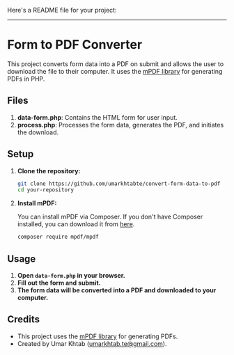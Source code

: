 Here's a README file for your project:

---

# Form to PDF Converter

This project converts form data into a PDF on submit and allows the user to download the file to their computer. It uses the [mPDF library](https://github.com/mpdf/mpdf) for generating PDFs in PHP.

## Files

1. **data-form.php**: Contains the HTML form for user input.
2. **process.php**: Processes the form data, generates the PDF, and initiates the download.

## Setup

1. **Clone the repository:**

   ```bash
   git clone https://github.com/umarkhtabte/convert-form-data-to-pdf
   cd your-repository
   ```

2. **Install mPDF:**

   You can install mPDF via Composer. If you don't have Composer installed, you can download it from [here](https://getcomposer.org/).

   ```bash
   composer require mpdf/mpdf
   ```
## Usage

1. **Open `data-form.php` in your browser.**
2. **Fill out the form and submit.**
3. **The form data will be converted into a PDF and downloaded to your computer.**

## Credits

- This project uses the [mPDF library](https://github.com/mpdf/mpdf) for generating PDFs.
- Created by Umar Khtab (umarkhtab.te@gmail.com).
